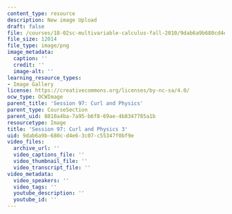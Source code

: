 ```yaml
---
content_type: resource
description: New image Upload
draft: false
file: /courses/18-02sc-multivariable-calculus-fall-2010/9dab6a9b680cd4e63c07c55347f0bf9e_MIT18_02SC_L33Brds_3.png
file_size: 12014
file_type: image/png
image_metadata:
  caption: ''
  credit: ''
  image-alt: ''
learning_resource_types:
- Image Gallery
license: https://creativecommons.org/licenses/by-nc-sa/4.0/
ocw_type: OCWImage
parent_title: 'Session 97: Curl and Physics'
parent_type: CourseSection
parent_uid: 8810a4ba-7a95-b6f8-69ae-4b8347785a1b
resourcetype: Image
title: 'Session 97: Curl and Physics 3'
uid: 9dab6a9b-680c-d4e6-3c07-c55347f0bf9e
video_files:
  archive_url: ''
  video_captions_file: ''
  video_thumbnail_file: ''
  video_transcript_file: ''
video_metadata:
  video_speakers: ''
  video_tags: ''
  youtube_description: ''
  youtube_id: ''
---
```

